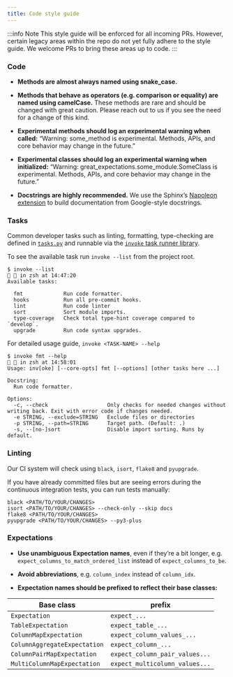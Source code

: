 ```yaml
---
title: Code style guide
---
```


:::info Note
This style guide will be enforced for all incoming PRs. However, certain legacy areas within the repo do not yet fully adhere to the style guide. We welcome PRs to bring these areas up to code.
:::

### Code

* **Methods are almost always named using snake_case.**

* **Methods that behave as operators (e.g. comparison or equality) are named using camelCase.** These methods are rare and should be changed with great caution. Please reach out to us if you see the need for a change of this kind.

* **Experimental methods should log an experimental warning when called:** “Warning: some_method is experimental. Methods, APIs, and core behavior may change in the future.”

* **Experimental classes should log an experimental warning when initialized:** “Warning: great_expectations.some_module.SomeClass is experimental. Methods, APIs, and core behavior may change in the future.”

* **Docstrings are highly recommended.** We use the Sphinx’s [Napoleon extension](http://www.sphinx-doc.org/en/master/ext/napoleon.html) to build documentation from Google-style docstrings.

### Tasks

Common developer tasks such as linting, formatting, type-checking are defined in [`tasks.py`](https://github.com/great-expectations/great_expectations/blob/develop/tasks.py) and runnable via the [`invoke` task runner library](https://www.pyinvoke.org/).

To see the available task run `invoke --list` from the project root.

```console
$ invoke --list                                                                                                                                                                                                                                                                                                                                               in zsh at 14:47:20
Available tasks:

  fmt             Run code formatter.
  hooks           Run all pre-commit hooks.
  lint            Run code linter
  sort            Sort module imports.
  type-coverage   Check total type-hint coverage compared to `develop`.
  upgrade         Run code syntax upgrades.
```

For detailed usage guide, `invoke <TASK-NAME> --help`

```console
$ invoke fmt --help                                                                                                                                                                                                                                                                                                                                           in zsh at 14:58:01
Usage: inv[oke] [--core-opts] fmt [--options] [other tasks here ...]

Docstring:
  Run code formatter.

Options:
  -c, --check                   Only checks for needed changes without writing back. Exit with error code if changes needed.
  -e STRING, --exclude=STRING   Exclude files or directories
  -p STRING, --path=STRING      Target path. (Default: .)
  -s, --[no-]sort               Disable import sorting. Runs by default.
```

### Linting

Our CI system will check using `black`, `isort`, `flake8` and `pyupgrade`. 

If you have already committed files but are seeing errors during the continuous integration tests, you can run tests manually:

```console
black <PATH/TO/YOUR/CHANGES>
isort <PATH/TO/YOUR/CHANGES> --check-only --skip docs
flake8 <PATH/TO/YOUR/CHANGES>
pyupgrade <PATH/TO/YOUR/CHANGES> --py3-plus
```

### Expectations

* **Use unambiguous Expectation names**, even if they’re a bit longer, e.g. `expect_columns_to_match_ordered_list` instead of `expect_columns_to_be`.

* **Avoid abbreviations**, e.g. `column_index` instead of `column_idx`.

* **Expectation names should be prefixed to reflect their base classes:**

| Base class                   |  prefix                         |
|------------------------------|---------------------------------|
| `Expectation`                |  `expect_...`                   | 
| `TableExpectation`           |  `expect_table_...`             | 
| `ColumnMapExpectation`       |  `expect_column_values_...`     | 
| `ColumnAggregateExpectation` |  `expect_column_...`            | 
| `ColumnPairMapExpectation`   |  `expect_column_pair_values...` | 
| `MultiColumnMapExpectation`  |  `expect_multicolumn_values...` | 

